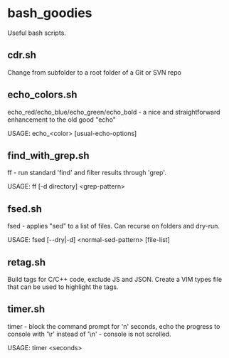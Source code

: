 # bash_goodies
Useful bash scripts.

cdr.sh
--------
Change from subfolder to a root folder of a Git or SVN repo

echo_colors.sh
--------------
echo_red/echo_blue/echo_green/echo_bold - a nice and straightforward enhancement to the old good "echo"

USAGE: echo_\<color\> [usual-echo-options]

find_with_grep.sh
-----------------
ff - run standard 'find' and filter results through 'grep'.

USAGE: ff [-d directory] \<grep-pattern\>

fsed.sh
-------
fsed - applies "sed" to a list of files. Can recurse on folders and dry-run.

USAGE: fsed [--dry|-d] \<normal-sed-pattern\> [file-list]

retag.sh
--------
Build tags for C/C++ code, exclude JS and JSON.
Create a VIM types file that can be used to highlight the tags.

timer.sh
-------------
timer - block the command prompt for 'n' seconds, echo the progress to console with '\r' instead of '\n' - console is not scrolled.

USAGE: timer \<seconds\>


